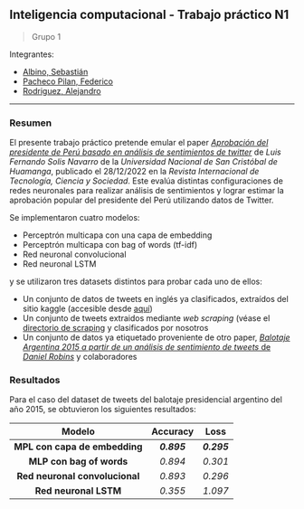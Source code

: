 ## Inteligencia computacional - Trabajo práctico N1
> Grupo 1

Integrantes:
- [Albino, Sebastián](https://github.com/Sebastian-Albino)
- [Pacheco Pilan, Federico](https://github.com/FedericoPacheco)
- [Rodriguez, Alejandro](https://github.com/alerodriguez01)

---

### Resumen
El presente trabajo práctico pretende emular el paper [*Aprobación del presidente de Perú basado en análisis de sentimientos de twitter*](https://journals.eagora.org/revTECHNO/article/view/4396) de *Luis Fernando Solis Navarro* de la *Universidad Nacional de San Cristóbal de Huamanga*, publicado el 28/12/2022 en la *Revista Internacional de Tecnología, Ciencia y Sociedad*. Este evalúa distintas configuraciones de redes neuronales para realizar análisis de sentimientos y lograr estimar la aprobación popular del presidente del Perú utilizando datos de Twitter.

Se implementaron cuatro modelos:
- Perceptrón multicapa con una capa de embedding
- Perceptrón multicapa con bag of words (tf-idf)
- Red neuronal convolucional
- Red neuronal LSTM

y se utilizaron tres datasets distintos para probar cada uno de ellos:
- Un conjunto de datos de tweets en inglés ya clasificados, extraídos del sitio kaggle (accesible desde [aquí](https://www.kaggle.com/datasets/jp797498e/twitter-entity-sentiment-analysis))
- Un conjunto de tweets extraidos mediante *web scraping* (véase el [directorio de scraping](./src/tweetScrapingNodejs) y clasificados por nosotros
- Un conjunto de datos ya etiquetado proveniente de otro paper, [*Balotaje Argentina 2015 a partir de un análisis de sentimiento de tweets* de *Daniel Robins*](https://arxiv.org/ftp/arxiv/papers/1611/1611.02337.pdf) y colaboradores

### Resultados
Para el caso del dataset de tweets del balotaje presidencial argentino del año 2015, se obtuvieron los siguientes resultados:

**Modelo** | **Accuracy** | **Loss**
:---: | :---: | :---: 
**MPL con capa de embedding** | ***0.895*** | ***0.295***
**MLP con bag of words** | *0.894* | *0.301*
**Red neuronal convolucional** | *0.893* | *0.296*
**Red neuronal LSTM** | *0.355* | *1.097*


